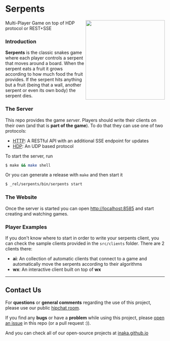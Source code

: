 # Serpents

<img src="https://s3.amazonaws.com/uploads.hipchat.com/15025/55900/VX1Hr6y6i3iVL7L/serpents.png" align="right" style="float:right" height="250px"/>

Multi-Player Game on top of HDP protocol or REST+SSE

### Introduction
**Serpents** is the classic snakes game where each player controls a serpent that moves around a board. When the serpent eats a fruit it grows according to how much food the fruit provides. If the serpent hits anything but a fruit (being that a wall, another serpent or even its own body) the serpent dies.

### The Server
This repo provides the game _server_. Players should write their clients on their own (and that is **part of the game**). To do that they can use one of two protocols:

- [HTTP](HTTP.md): A RESTful API with an additional SSE endpoint for updates
- [HDP](HDP.md): An UDP based protocol

To start the server, run
```bash
$ make && make shell
```

Or you can generate a release with `make` and then start it
```bash
$ _rel/serpents/bin/serpents start
```

### The Website
Once the server is started you can open [http://localhost:8585](http://localhost:8585) and start creating and watching games.

### Player Examples
If you don't know where to start in order to write your serpents client, you can check the sample clients provided in the `src/clients` folder. There are 2 clients there:

* **ai**: An collection of automatic clients that connect to a game and automatically move the serpents according to their algorithms
* **wx**: An interactive client built on top of **wx**

---

## Contact Us
For **questions** or **general comments** regarding the use of this project,
please use our public [hipchat room](https://www.hipchat.com/gpBpW3SsT).

If you find any **bugs** or have a **problem** while using this project, please
[open an issue](https://github.com/inaka/shotgun/issues/new) in this repo
(or a pull request :)).

And you can check all of our open-source projects at
[inaka.github.io](http://inaka.github.io)
